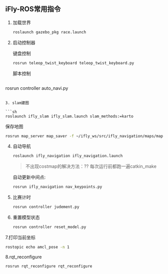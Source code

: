 ## iFly-ROS常用指令

1. 加载世界

   ```sh
   roslaunch gazebo_pkg race.launch
   ```

2. 启动控制器

   键盘控制

   ```sh
   rosrun teleop_twist_keyboard teleop_twist_keyboard.py
   ```

   脚本控制

   ```sh
rosrun controller auto_navi.py
   ```
   
3. slam建图

   ```sh
   roslaunch ifly_slam ifly_slam.launch slam_methods:=karto
   ```

   保存地图

   ```sh
   rosrun map_server map_saver -f ~/ifly_ws/src/ifly_navigation/maps/map
   ```

4. 自动导航

   ```sh
   roslaunch ifly_navigation ifly_navigation.launch
   ```

   > 不出现costmap的解决方法：?? 每次运行前都跑一遍catkin_make
   
   自动更新中间点:
   
   ```sh
   rosrun ifly_navigation nav_keypoints.py
   ```
   
5. 比赛计时

   ```sh
   rosrun controller judement.py
   ```

6. 重置模型状态

   ```sh
   rosrun controller reset_model.py
   ```

7.打印当前坐标

   ```sh
   rostopic echo amcl_pose -n 1
   ```

   8.rqt_reconfigure

   ```sh
   rosrun rqt_reconfigure rqt_reconfigure
   ```